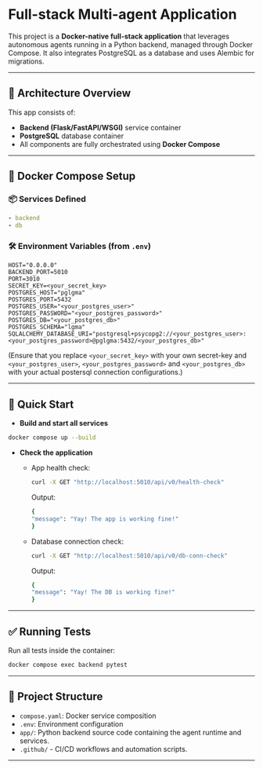 # Full-stack Multi-agent Application

This project is a **Docker-native full-stack application** that leverages autonomous agents running in a Python backend, managed through Docker Compose. It also integrates PostgreSQL as a database and uses Alembic for migrations.

---

## 🧱 Architecture Overview

This app consists of:

- **Backend (Flask/FastAPI/WSGI)** service container
- **PostgreSQL** database container
- All components are fully orchestrated using **Docker Compose**

---

## 🐳 Docker Compose Setup

### 📦 Services Defined

```yaml
- backend
- db
```

### 🛠️ Environment Variables (from `.env`)

```env
HOST="0.0.0.0"
BACKEND_PORT=5010
PORT=3010
SECRET_KEY=<your_secret_key>
POSTGRES_HOST="pglgma"
POSTGRES_PORT=5432
POSTGRES_USER="<your_postgres_user>"
POSTGRES_PASSWORD="<your_postgres_password>"
POSTGRES_DB="<your_postgres_db>"
POSTGRES_SCHEMA="lgma"
SQLALCHEMY_DATABASE_URI="postgresql+psycopg2://<your_postgres_user>:<your_postgres_password>@pglgma:5432/<your_postgres_db>"
```

(Ensure that you replace `<your_secret_key>` with your own secret-key and `<your_postgres_user>`, `<your_postgres_password>` and `<your_postgres_db>` with your actual postersql connection configurations.)

---

## 🚀 Quick Start

- **Build and start all services**

```bash
docker compose up --build
```

- **Check the application**
  - App health check:

    ```bash
    curl -X GET "http://localhost:5010/api/v0/health-check"
    ```

    Output:

    ```bash
    {
    "message": "Yay! The app is working fine!"
    }
    ```

  - Database connection check:

    ```bash
    curl -X GET "http://localhost:5010/api/v0/db-conn-check"
    ```

    Output:

    ```bash
    {
    "message": "Yay! The DB is working fine!"
    }
    ```

---

## ✅ Running Tests

Run all tests inside the container:

```bash
docker compose exec backend pytest
```

---

## 📁 Project Structure

- `compose.yaml`: Docker service composition
- `.env`: Environment configuration
- `app/`: Python backend source code containing the agent runtime and services.
- `.github/` - CI/CD workflows and automation scripts.

---
